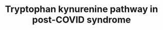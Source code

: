 ---
annotations:
- id: DOID:0080848
  parent: disease by infectious agent
  type: Disease Ontology
  value: long COVID
- id: PW:0001018
  parent: disease pathway
  type: Pathway Ontology
  value: immune system disease pathway
- id: PW:0001282
  parent: classic metabolic pathway
  type: Pathway Ontology
  value: kynurenine metabolic pathway
- id: DOID:0080832
  parent: disease of mental health
  type: Disease Ontology
  value: mild cognitive impairment
- id: PW:0001412
  parent: disease pathway
  type: Pathway Ontology
  value: nervous system disease pathway
- id: PW:0000054
  parent: classic metabolic pathway
  type: Pathway Ontology
  value: tryptophan metabolic pathway
authors:
- Kristof-Kirps
- Egonw
- Eweitz
citedin: ''
communities: []
description: 'Following the SARS-CoV-2 pandemic, increasing evidence suggests that
  the overactivation of the tryptophan-kynurenine pathway (TKP) plays a significant
  role in the pathophysiology of post-COVID syndrome (PCS). This dysregulation is
  marked by reduced tryptophan (TRP) levels and elevated concentrations of specific
  tryptophan catabolites (TRYCATs). Notably, heightened TKP activity has been observed
  in patients exhibiting symptoms of post-acute sequelae of COVID-19 (PASC). In fact,
  elevated levels of TKP metabolites such as quinolinic acid, 3- hydroxy anthranilic
  acid and kynurenine, have been associated with cognitive impairments. Persistent
  inflammatory conditions observed in Post-Covid patients potentially upregulate the
  indoleamine 2,3-dioxygenase (IDO) enzymes, specifically IDO 1, as well as KMO, which
  catalyses the conversion from Kynurenine to 3-Hydroxykynurenine. Thus, the kynurenine
  pathway relates to PACS and potentially enables future biomarker and therapeutic
  possibilities. '
last-edited: 2025-05-26
ndex: null
organisms:
- Homo sapiens
redirect_from:
- /index.php/Pathway:WP5549
- /instance/WP5549
- /instance/WP5549_r139215
revision: r139215
schema-jsonld:
- '@context': https://schema.org/
  '@id': https://wikipathways.github.io/pathways/WP5549.html
  '@type': Dataset
  creator:
    '@type': Organization
    name: WikiPathways
  description: 'Following the SARS-CoV-2 pandemic, increasing evidence suggests that
    the overactivation of the tryptophan-kynurenine pathway (TKP) plays a significant
    role in the pathophysiology of post-COVID syndrome (PCS). This dysregulation is
    marked by reduced tryptophan (TRP) levels and elevated concentrations of specific
    tryptophan catabolites (TRYCATs). Notably, heightened TKP activity has been observed
    in patients exhibiting symptoms of post-acute sequelae of COVID-19 (PASC). In
    fact, elevated levels of TKP metabolites such as quinolinic acid, 3- hydroxy anthranilic
    acid and kynurenine, have been associated with cognitive impairments. Persistent
    inflammatory conditions observed in Post-Covid patients potentially upregulate
    the indoleamine 2,3-dioxygenase (IDO) enzymes, specifically IDO 1, as well as
    KMO, which catalyses the conversion from Kynurenine to 3-Hydroxykynurenine. Thus,
    the kynurenine pathway relates to PACS and potentially enables future biomarker
    and therapeutic possibilities. '
  keywords:
  - 3-Hydroxyanthranilic acid
  - 3-Hydroxykynurenamine
  - 3-Hydroxykynurenine
  - AADAT
  - AFMID
  - Anthranilic acid
  - DDC
  - H2O2
  - HAAO
  - IDO1
  - IDO2
  - IFNA6
  - IFNB1
  - IFNG
  - IL1B
  - IL6
  - KMO
  - KYAT1
  - KYAT2
  - KYAT3
  - KYAT4
  - KYNU
  - Kynurenic Acid
  - Kynurenine
  - N-Formylkynurenine
  - Quinolinic acid
  - TDO2
  - TNF
  - Tryptophan
  - Xanthurenic acid
  license: CC0
  name: Tryptophan kynurenine pathway in post-COVID syndrome
seo: CreativeWork
title: Tryptophan kynurenine pathway in post-COVID syndrome
wpid: WP5549
---